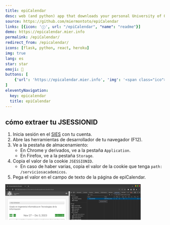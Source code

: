 ```yaml
---
title: epiCalendar
desc: web (and python) app that downloads your personal University of Oviedo calendar in ICS or CSV format.
source: https://github.com/miermontoto/epiCalendar
links: [{icon: 'ⓘ', url: "/epiCalendar", "name": "readme"}]
demo: https://epicalendar.mier.info
permalink: /epiCalendar/
redirect_from: /epicalendar/
icons: [flask, python, react, heroku]
img: true
lang: es
star: star
emoji: 📅
buttons: [
    {'url': 'https://epicalendar.mier.info', 'img': '<span class="ico">🌐</span>', 'text': 'página web'}
]
eleventyNavigation:
  key: epicalendar
  title: epiCalendar
---
```


## cómo extraer tu JSESSIONID
1. Inicia sesión en el [SIES](https://sies.uniovi.es/serviciosacademicos/) con tu cuenta.
2. Abre las herramientas de desarrollador de tu navegador (F12).
3. Ve a la pestaña de almacenamiento:
    - En Chrome y derivados, ve a la pestaña `Application`.
    - En Firefox, ve a la pestaña `Storage`.
4. Copia el valor de la cookie `JSESSIONID`.
    - En caso de haber varias, copia el valor de la cookie que tenga `path: /serviciosacademicos`.
5. Pega el valor en el campo de texto de la página de epiCalendar.

<img src="/assets/media/projects/epicalendar/jsessionid.png" width="85%" alt="imagen de cómo extrar la cookie JSESSIONID de tu navegador">
